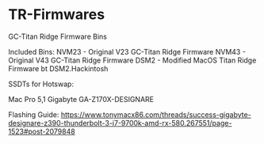 # TR-Firmwares
GC-Titan Ridge Firmware Bins

Included Bins:
NVM23 - Original V23 GC-Titan Ridge Firmware
NVM43 - Original V43 GC-Titan Ridge Firmware
DSM2 - Modified MacOS Titan Ridge Firmware bt DSM2.Hackintosh



SSDTs for Hotswap:

Mac Pro 5,1
Gigabyte GA-Z170X-DESIGNARE

Flashing Guide:
https://www.tonymacx86.com/threads/success-gigabyte-designare-z390-thunderbolt-3-i7-9700k-amd-rx-580.267551/page-1523#post-2079848
